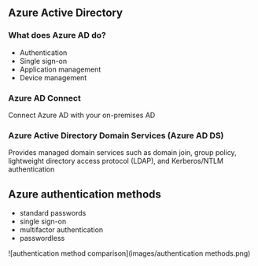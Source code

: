 ## Azure Active Directory
### What does Azure AD do?
- Authentication
- Single sign-on
- Application management
- Device management

### Azure AD Connect
Connect Azure AD with your on-premises AD

### Azure Active Directory Domain Services (Azure AD DS)
Provides managed domain services such as domain join, group policy, lightweight directory access protocol (LDAP), and Kerberos/NTLM authentication

## Azure authentication methods
- standard passwords
- single sign-on
- multifactor authentication
- passwordless

![authentication method comparison](images/authentication methods.png)

